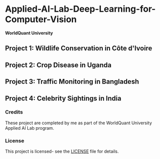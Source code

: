 # Applied-AI-Lab-Deep-Learning-for-Computer-Vision
**WorldQuant University**

## Project 1: Wildlife Conservation in Côte d'Ivoire
  
## Project 2: Crop Disease in Uganda

## Project 3: Traffic Monitoring in Bangladesh

## Project 4: Celebrity Sightings in India
  
### Credits
These project are completed by me as part of the WorldQuant University Applied AI Lab program.

### License
This project is licensed- see the [LICENSE](https://creativecommons.org/licenses/by-nc-nd/4.0/) file for details.
